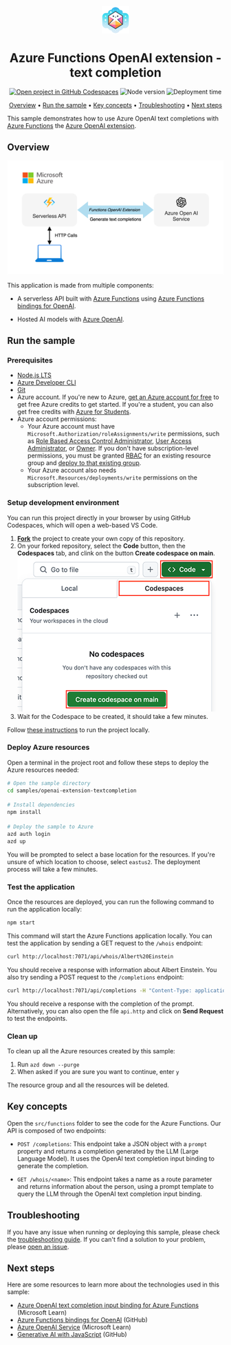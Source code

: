 <!--
---
page_type: sample
languages:
  - azdeveloper
  - javascript
  - typescript
  - nodejs
  - bicep
products:
  - azure
  - azure-openai
  - ai-services
urlFragment: openai-extension-textcompletion-javascript
name: Azure Functions OpenAI extension - text completion
description: This sample demonstrates how to build use Azure OpenAI text completions with Azure Functions the Azure OpenAI extension.
---
-->

<!-- prettier-ignore -->
<!-- Learn samples onboarding: https://review.learn.microsoft.com/en-us/help/contribute/samples/process/onboarding?branch=main -->

<div align="center">

<img src="./docs/images/icon.png" alt="" align="center" height="64" />

# Azure Functions OpenAI extension - text completion

[![Open project in GitHub Codespaces](https://img.shields.io/badge/Codespaces-Open-blue?style=flat-square&logo=github)](https://codespaces.new/Azure-Samples/serverless-recipes-javascript?hide_repo_select=true&ref=main&quickstart=true)
![Node version](https://img.shields.io/badge/Node.js->=20-3c873a?style=flat-square)
![Deployment time](https://img.shields.io/badge/Time%20to%20deploy-<5min-teal?style=flat-square)
<!-- [![](https://img.shields.io/badge/YouTube-Watch-d95652.svg?style=flat-square&logo=youtube)](TODO) -->

[Overview](#overview) • [Run the sample](#run-the-sample) • [Key concepts](#key-concepts) • [Troubleshooting](#troubleshooting) • [Next steps](#next-steps)

</div>

This sample demonstrates how to use Azure OpenAI text completions with [Azure Functions](https://learn.microsoft.com/azure/azure-functions/functions-overview?pivots=programming-language-javascript) the [Azure OpenAI extension](https://learn.microsoft.com/azure/azure-functions/functions-bindings-openai?tabs=isolated-process&pivots=programming-language-typescript).

<!--
- [📺 YouTube](TODO) - This sample explained in video
- [📚 Azure Blog](TODO) - Related blog post
-->

## Overview

![Application architecture](./docs/images/architecture.drawio.png)

This application is made from multiple components:

- A serverless API built with [Azure Functions](https://learn.microsoft.com/azure/azure-functions/functions-overview?pivots=programming-language-javascript) using [Azure Functions bindings for OpenAI](https://github.com/Azure/azure-functions-openai-extension).

- Hosted AI models with [Azure OpenAI](https://learn.microsoft.com/azure/ai-services/openai/overview).

## Run the sample

### Prerequisites

- [Node.js LTS](https://nodejs.org/en/download/)
- [Azure Developer CLI](https://aka.ms/azure-dev/install)
- [Git](https://git-scm.com/downloads)
- Azure account. If you're new to Azure, [get an Azure account for free](https://azure.microsoft.com/free) to get free Azure credits to get started. If you're a student, you can also get free credits with [Azure for Students](https://aka.ms/azureforstudents).
- Azure account permissions:
  - Your Azure account must have `Microsoft.Authorization/roleAssignments/write` permissions, such as [Role Based Access Control Administrator](https://learn.microsoft.com/azure/role-based-access-control/built-in-roles#role-based-access-control-administrator-preview), [User Access Administrator](https://learn.microsoft.com/azure/role-based-access-control/built-in-roles#user-access-administrator), or [Owner](https://learn.microsoft.com/azure/role-based-access-control/built-in-roles#owner). If you don't have subscription-level permissions, you must be granted [RBAC](https://learn.microsoft.com/azure/role-based-access-control/built-in-roles#role-based-access-control-administrator-preview) for an existing resource group and [deploy to that existing group](docs/deploy_existing.md#resource-group).
  - Your Azure account also needs `Microsoft.Resources/deployments/write` permissions on the subscription level.

### Setup development environment

You can run this project directly in your browser by using GitHub Codespaces, which will open a web-based VS Code.

1. [**Fork**](https://github.com/Azure-Samples/serverless-recipes-javascript/fork) the project to create your own copy of this repository.
2. On your forked repository, select the **Code** button, then the **Codespaces** tab, and clink on the button **Create codespace on main**.
   ![Screenshot showing how to create a new codespace](../../docs/images/codespaces.png?raw=true)
3. Wait for the Codespace to be created, it should take a few minutes.

Follow [these instructions](../../README.md#use-your-local-environment) to run the project locally.

### Deploy Azure resources

Open a terminal in the project root and follow these steps to deploy the Azure resources needed:

```bash
# Open the sample directory
cd samples/openai-extension-textcompletion

# Install dependencies
npm install

# Deploy the sample to Azure
azd auth login
azd up
```

You will be prompted to select a base location for the resources. If you're unsure of which location to choose, select `eastus2`.
The deployment process will take a few minutes.

### Test the application

Once the resources are deployed, you can run the following command to run the application locally:

```bash
npm start
```

This command will start the Azure Functions application locally. You can test the application by sending a GET request to the `/whois` endpoint:

```bash
curl http://localhost:7071/api/whois/Albert%20Einstein
```

You should receive a response with information about Albert Einstein.
You also try sending a POST request to the `/completions` endpoint:

```bash
curl http://localhost:7071/api/completions -H "Content-Type: application/json" -d '{"prompt": "Capital of France?"}'
```

You should receive a response with the completion of the prompt.
Alternatively, you can also open the file `api.http` and click on **Send Request** to test the endpoints.

### Clean up

To clean up all the Azure resources created by this sample:

1. Run `azd down --purge`
2. When asked if you are sure you want to continue, enter `y`

The resource group and all the resources will be deleted.

## Key concepts

Open the `src/functions` folder to see the code for the Azure Functions. Our API is composed of two endpoints:

- `POST /completions`: This endpoint take a JSON object with a `prompt` property and returns a completion generated by the LLM (Large Language Model). It uses the OpenAI text completion input binding to generate the completion.

- `GET /whois/<name>`: This endpoint takes a name as a route parameter and returns information about the person, using a prompt template to query the LLM through the OpenAI text completion input binding.

## Troubleshooting

If you have any issue when running or deploying this sample, please check the [troubleshooting guide](../../docs/troubleshooting.md). If you can't find a solution to your problem, please [open an issue](https://github.com/Azure-Samples/serverless-recipes-javascript/issues).

## Next steps

Here are some resources to learn more about the technologies used in this sample:

- [Azure OpenAI text completion input binding for Azure Functions](https://learn.microsoft.com/azure/azure-functions/functions-bindings-openai-textcompletion-input?tabs=isolated-process&pivots=programming-language-typescript) (Microsoft Learn)
- [Azure Functions bindings for OpenAI](https://github.com/Azure/azure-functions-openai-extension) (GitHub)
- [Azure OpenAI Service](https://learn.microsoft.com/azure/ai-services/openai/overview) (Microsoft Learn)
- [Generative AI with JavaScript](https://github.com/microsoft/generative-ai-with-javascript) (GitHub)

